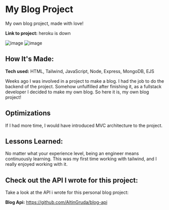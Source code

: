# My Blog Project
My own blog project, made with love!

**Link to project:** heroku is down

![image](https://user-images.githubusercontent.com/67205874/186969254-467d89bf-d4cd-4cc3-968a-59dd83aa8be9.png)
![image](https://user-images.githubusercontent.com/67205874/186969326-aeb92f8a-9a94-4744-a525-0a02df818232.png)



## How It's Made:

**Tech used:** HTML, Tailwind, JavaScript, Node, Express, MongoDB, EJS

Weeks ago I was involved in a project to make a blog. I had the job to do the backend of the project. Somehow unfulfilled after finishing it, as a fullstack developer I decided to make my own blog. So here it is, my own blog project!

## Optimizations
If I had more time, I would have introduced MVC architecture to the project.

## Lessons Learned:

No matter what your experience level, being an engineer means continuously learning. This was my first time working with tailwind, and I really enjoyed working with it.

## Check out the API I wrote for this project:
Take a look at the API i wrote for this personal blog project:

**Blog Api:** https://github.com/AltinGruda/blog-api
